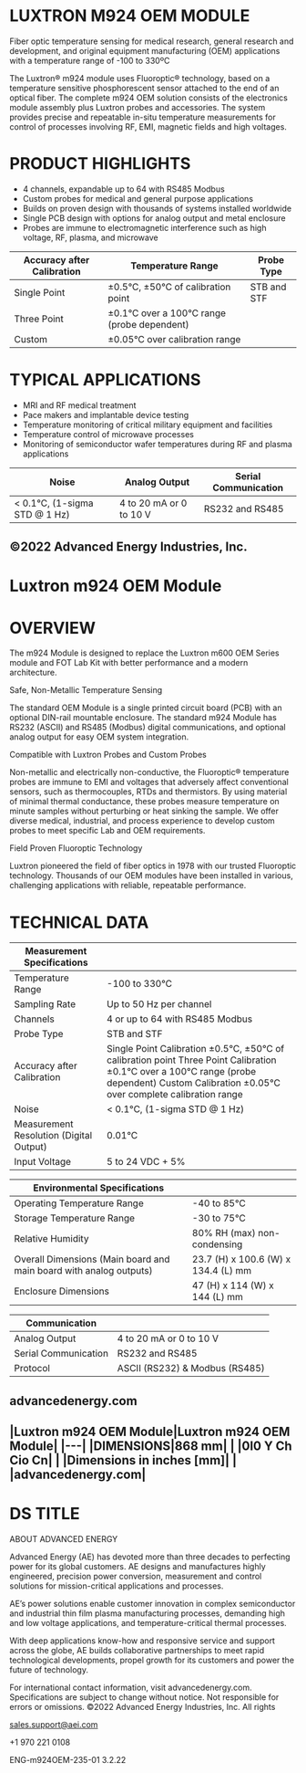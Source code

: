 # LUXTRON M924 OEM MODULE

Fiber optic temperature sensing for medical research, general research and development, and original equipment manufacturing (OEM) applications with a temperature range of -100 to 330ºC

The Luxtron® m924 module uses Fluoroptic® technology, based on a temperature sensitive phosphorescent sensor attached to the end of an optical fiber. The complete m924 OEM solution consists of the electronics module assembly plus Luxtron probes and accessories. The system provides precise and repeatable in-situ temperature measurements for control of processes involving RF, EMI, magnetic fields and high voltages.

# PRODUCT HIGHLIGHTS

- 4 channels, expandable up to 64 with RS485 Modbus
- Custom probes for medical and general purpose applications
- Builds on proven design with thousands of systems installed worldwide
- Single PCB design with options for analog output and metal enclosure
- Probes are immune to electromagnetic interference such as high voltage, RF, plasma, and microwave

|Accuracy after Calibration|Temperature Range|Probe Type|
|---|---|---|
|Single Point|±0.5°C, ±50°C of calibration point|STB and STF|
|Three Point|±0.1°C over a 100°C range (probe dependent)| |
|Custom|±0.05°C over calibration range| |

# TYPICAL APPLICATIONS

- MRI and RF medical treatment
- Pace makers and implantable device testing
- Temperature monitoring of critical military equipment and facilities
- Temperature control of microwave processes
- Monitoring of semiconductor wafer temperatures during RF and plasma applications

|Noise|Analog Output|Serial Communication|
|---|---|---|
|&lt; 0.1°C, (1-sigma STD @ 1 Hz)|4 to 20 mA or 0 to 10 V|RS232 and RS485|

©2022 Advanced Energy Industries, Inc.
---
# Luxtron m924 OEM Module

# OVERVIEW

The m924 Module is designed to replace the Luxtron m600 OEM Series module and FOT Lab Kit with better performance and a modern architecture.

Safe, Non-Metallic Temperature Sensing

The standard OEM Module is a single printed circuit board (PCB) with an optional DIN-rail mountable enclosure. The standard m924 Module has RS232 (ASCII) and RS485 (Modbus) digital communications, and optional analog output for easy OEM system integration.

Compatible with Luxtron Probes and Custom Probes

Non-metallic and electrically non-conductive, the Fluoroptic® temperature probes are immune to EMI and voltages that adversely affect conventional sensors, such as thermocouples, RTDs and thermistors. By using material of minimal thermal conductance, these probes measure temperature on minute samples without perturbing or heat sinking the sample. We offer diverse medical, industrial, and process experience to develop custom probes to meet specific Lab and OEM requirements.

Field Proven Fluoroptic Technology

Luxtron pioneered the field of fiber optics in 1978 with our trusted Fluoroptic technology. Thousands of our OEM modules have been installed in various, challenging applications with reliable, repeatable performance.

# TECHNICAL DATA

|Measurement Specifications| |
|---|---|
|Temperature Range|-100 to 330°C|
|Sampling Rate|Up to 50 Hz per channel|
|Channels|4 or up to 64 with RS485 Modbus|
|Probe Type|STB and STF|
|Accuracy after Calibration|Single Point Calibration ±0.5°C, ±50°C of calibration point Three Point Calibration ±0.1°C over a 100°C range (probe dependent) Custom Calibration ±0.05°C over complete calibration range|
|Noise|< 0.1°C, (1-sigma STD @ 1 Hz)|
|Measurement Resolution (Digital Output)|0.01°C|
|Input Voltage|5 to 24 VDC + 5%|

|Environmental Specifications| |
|---|---|
|Operating Temperature Range|-40 to 85°C|
|Storage Temperature Range|-30 to 75°C|
|Relative Humidity|80% RH (max) non-condensing|
|Overall Dimensions (Main board and main board with analog outputs)|23.7 (H) x 100.6 (W) x 134.4 (L) mm|
|Enclosure Dimensions|47 (H) x 114 (W) x 144 (L) mm|

|Communication| |
|---|---|
|Analog Output|4 to 20 mA or 0 to 10 V|
|Serial Communication|RS232 and RS485|
|Protocol|ASCII (RS232) & Modbus (RS485)|

advancedenergy.com
---
|Luxtron m924 OEM Module|Luxtron m924 OEM Module|
|---|
|DIMENSIONS|868 mm|
| |0I0 Y Ch Cio Cn|
| |Dimensions in inches [mm]|
| |advancedenergy.com|
---
# DS TITLE

ABOUT ADVANCED ENERGY

Advanced Energy (AE) has devoted more than three decades to perfecting power for its global customers. AE designs and manufactures highly engineered, precision power conversion, measurement and control solutions for mission-critical applications and processes.

AE’s power solutions enable customer innovation in complex semiconductor and industrial thin film plasma manufacturing processes, demanding high and low voltage applications, and temperature-critical thermal processes.

With deep applications know-how and responsive service and support across the globe, AE builds collaborative partnerships to meet rapid technological developments, propel growth for its customers and power the future of technology.

For international contact information, visit advancedenergy.com. Specifications are subject to change without notice. Not responsible for errors or omissions. ©2022 Advanced Energy Industries, Inc. All rights

sales.support@aei.com

+1 970 221 0108

ENG-m924OEM-235-01 3.2.22